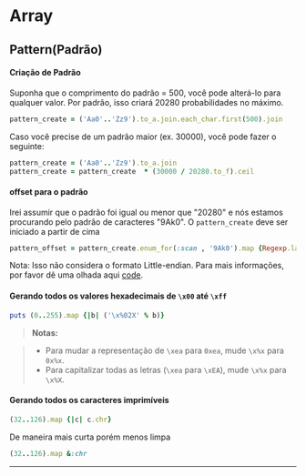 # Array

## Pattern(Padrão)

#### Criação de Padrão

Suponha que o comprimento do padrão = 500, você pode alterá-lo para qualquer valor. Por padrão, isso criará 20280 probabilidades no máximo.
```ruby
pattern_create = ('Aa0'..'Zz9').to_a.join.each_char.first(500).join
```

Caso você precise de um padrão maior (ex. 30000), você pode fazer o seguinte:
```ruby
pattern_create = ('Aa0'..'Zz9').to_a.join
pattern_create = pattern_create  * (30000 / 20280.to_f).ceil
```

#### offset para o padrão

Irei assumir que o padrão foi igual ou menor que "20280" e nós estamos procurando pelo padrão de caracteres "9Ak0". O `pattern_create` deve ser iniciado a partir de cima

```ruby
pattern_offset = pattern_create.enum_for(:scan , '9Ak0').map {Regexp.last_match.begin(0)}
```
Nota: Isso não considera o formato Little-endian. Para mais informações, por favor dê uma olhada aqui [code][1].

#### Gerando todos os valores hexadecimais de `\x00` até `\xff`

```ruby
puts (0..255).map {|b| ('\x%02X' % b)}
```
> **Notas:**

> - Para mudar a representação de `\xea` para `0xea`, mude `\x%x` para `0x%x`.
> - Para capitalizar todas as letras (`\xea` para `\xEA`), mude `\x%x` para `\x%X`.

#### Gerando todos os caracteres imprimíveis

```ruby
(32..126).map {|c| c.chr}
```
De maneira mais curta porém menos limpa

```ruby
(32..126).map &:chr
```


---
[1]: https://github.com/KINGSABRI/BufferOverflow-Kit/blob/master/lib/pattern.rb
